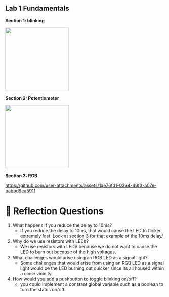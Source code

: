 ## Lab 1 Fundamentals

  **Section 1: blinking**

<img src= "https://github.com/user-attachments/assets/a783aa5d-bf86-4f06-ab28-361ba533c973" width = 200>




  **Section 2: Potentiometer**


<img src= "https://github.com/user-attachments/assets/b75c9642-f8b9-4f43-bd0c-5c9700574a5e" width = 200>



  **Section 3: RGB**


https://github.com/user-attachments/assets/1ae76fd1-0364-46f3-a07e-babbd9ca5911


# 🧠 Reflection Questions

1. What happens if you reduce the delay to 10ms?
    - If you reduce the delay to 10ms, that would cause the LED to flicker extremely fast. Look at section 3 for that example of the 10ms delay/
2. Why do we use resistors with LEDs?
    - We use resistors with LEDS because we do not want to cause the LED to burn out because of the high voltages.
3. What challenges would arise using an RGB LED as a signal light?
    - Some challenges that would arise from using an RGB LED as a signal light would be the LED burning out quicker since its all housed within a close vicinity. 
4. How would you add a pushbutton to toggle blinking on/off?
    - you could implement a constant global variable such as a boolean to turn the status on/off. 

 
